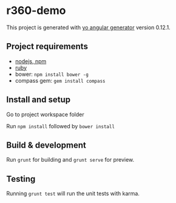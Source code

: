 # r360-demo

This project is generated with [yo angular generator](https://github.com/yeoman/generator-angular)
version 0.12.1.

## Project requirements
- [nodejs, npm](https://nodejs.org/)
- [ruby](https://www.ruby-lang.org/en/downloads/)
- bower: `npm install bower -g`
- compass gem: `gem install compass`

## Install and setup

Go to project workspace folder 

Run `npm install` followed by `bower install`

## Build & development

Run `grunt` for building and `grunt serve` for preview.

## Testing

Running `grunt test` will run the unit tests with karma.

